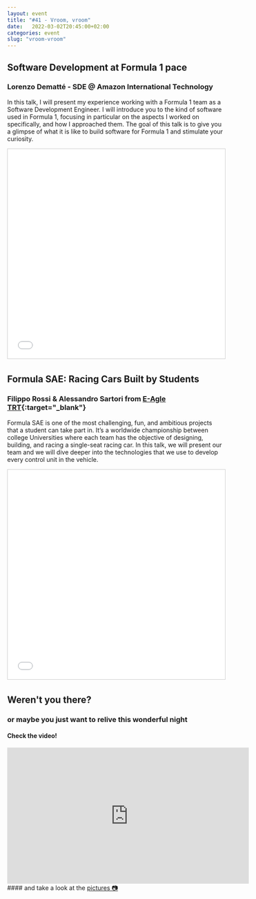 ```yaml
---
layout: event
title: "#41 - Vroom, vroom"
date:   2022-03-02T20:45:00+02:00
categories: event
slug: "vroom-vroom"
---
```


## Software Development at Formula 1 pace

### Lorenzo Dematté - SDE @ Amazon International Technology

In this talk, I will present my experience working with a Formula 1 team as a Software Development Engineer. I will introduce you to the kind of software used in Formula 1, focusing in particular on the aspects I worked on specifically, and how I approached them. The goal of this talk is to give you a glimpse of what it is like to build software for Formula 1 and stimulate your curiosity.

<iframe src="//www.slideshare.net/slideshow/embed_code/key/kfnA05WYmogniD" width="595" height="485" frameborder="0" marginwidth="0" marginheight="0" scrolling="no" style="border:1px solid #CCC; border-width:1px; margin-bottom:5px; max-width: 100%;" allowfullscreen> </iframe>


## Formula SAE: Racing Cars Built by Students

### Filippo Rossi & Alessandro Sartori from [E-Agle TRT](//eagletrt.it){:target="_blank"}

Formula SAE is one of the most challenging, fun, and ambitious projects that a student can take part in. It’s a worldwide championship between college Universities where each team has the objective of designing, building, and racing a single-seat racing car. In this talk, we will present our team and we will dive deeper into the technologies that we use to develop every control unit in the vehicle.

<iframe src="//www.slideshare.net/slideshow/embed_code/key/5mfYAlHsZxl1pA" width="595" height="485" frameborder="0" marginwidth="0" marginheight="0" scrolling="no" style="border:1px solid #CCC; border-width:1px; margin-bottom:5px; max-width: 100%;" allowfullscreen> </iframe>

## Weren't you there?

### or maybe you just want to relive this wonderful night

<section class="fb-links">

#### Check the video!

<iframe width="560" height="315" src="https://www.youtube.com/embed/VwhbIly6X44" frameborder="0" allow="accelerometer; autoplay; clipboard-write; encrypted-media; gyroscope; picture-in-picture" allowfullscreen></iframe>
#### and take a look at the <a id="fb_photo_album" class="btn-facebook" target="_blank" href="//bit.ly/ST41-p">pictures &#128247;</a>

</section>

